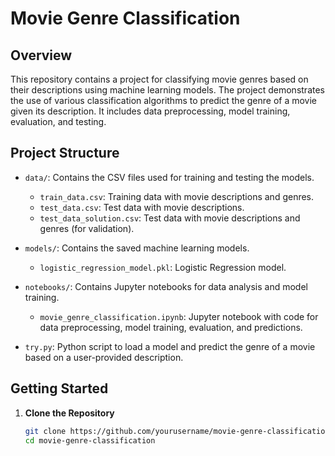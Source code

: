# Movie Genre Classification

## Overview

This repository contains a project for classifying movie genres based on their descriptions using machine learning models. The project demonstrates the use of various classification algorithms to predict the genre of a movie given its description. It includes data preprocessing, model training, evaluation, and testing.

## Project Structure

- `data/`: Contains the CSV files used for training and testing the models.
  - `train_data.csv`: Training data with movie descriptions and genres.
  - `test_data.csv`: Test data with movie descriptions.
  - `test_data_solution.csv`: Test data with movie descriptions and genres (for validation).

- `models/`: Contains the saved machine learning models.
  - `logistic_regression_model.pkl`: Logistic Regression model.


- `notebooks/`: Contains Jupyter notebooks for data analysis and model training.
  - `movie_genre_classification.ipynb`: Jupyter notebook with code for data preprocessing, model training, evaluation, and predictions.

- `try.py`: Python script to load a model and predict the genre of a movie based on a user-provided description.

## Getting Started

1. **Clone the Repository**

   ```bash
   git clone https://github.com/yourusername/movie-genre-classification.git
   cd movie-genre-classification
